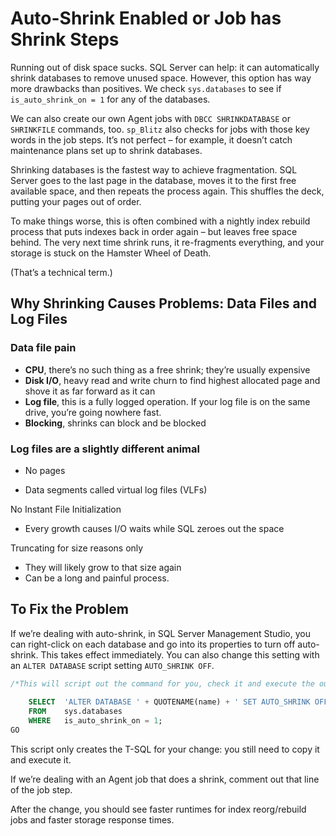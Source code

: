 # Auto-Shrink Enabled or Job has Shrink Steps

Running out of disk space sucks.  SQL Server can help: it can automatically shrink databases to remove unused space.  However, this option has way more drawbacks than positives.  We check `sys.databases` to see if `is_auto_shrink_on = 1` for any of the databases.

We can also create our own Agent jobs with `DBCC SHRINKDATABASE` or `SHRINKFILE` commands, too.  `sp_Blitz` also checks for jobs with those key words in the job steps.  It’s not perfect – for example, it doesn’t catch maintenance plans set up to shrink databases.

Shrinking databases is the fastest way to achieve fragmentation.  SQL Server goes to the last page in the database, moves it to the first free available space, and then repeats the process again.  This shuffles the deck, putting your pages out of order.

To make things worse, this is often combined with a nightly index rebuild process that puts indexes back in order again – but leaves free space behind.  The very next time shrink runs, it re-fragments everything, and your storage is stuck on the Hamster Wheel of Death.

(That’s a technical term.)

## Why Shrinking Causes Problems: Data Files and Log Files

### Data file pain

- **CPU**, there’s no such thing as a free shrink; they’re usually expensive
- **Disk I/O**, heavy read and write churn to find highest allocated page and shove it as far forward as it can
- **Log file**, this is a fully logged operation. If your log file is on the same drive, you’re going nowhere fast.
- **Blocking**, shrinks can block and be blocked
  
### Log files are a slightly different animal

- No pages

- Data segments called virtual log files (VLFs)

No Instant File Initialization

- Every growth causes I/O waits while SQL zeroes out the space

Truncating for size reasons only

- They will likely grow to that size again
- Can be a long and painful process.

## To Fix the Problem

If we’re dealing with auto-shrink, in SQL Server Management Studio, you can right-click on each database and go into its properties to turn off auto-shrink.  This takes effect immediately. You can also change this setting with an `ALTER DATABASE` script setting `AUTO_SHRINK OFF`.

```sql
/*This will script out the command for you, check it and execute the output */
 
    SELECT  'ALTER DATABASE ' + QUOTENAME(name) + ' SET AUTO_SHRINK OFF WITH NO_WAIT;' AS [To Execute]
    FROM    sys.databases
    WHERE   is_auto_shrink_on = 1;
GO
```

This script only creates the T-SQL for your change: you still need to copy it and execute it.

If we’re dealing with an Agent job that does a shrink, comment out that line of the job step.

After the change, you should see faster runtimes for index reorg/rebuild jobs and faster storage response times.
